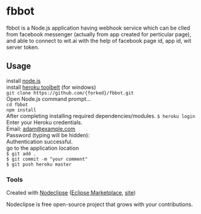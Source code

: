 

# fbbot
fbbot is a Node.js application having webhook service which can be clled from facebook messenger (actually from app created for perticular page), and able to connect to wit.ai with the help of facebook page id, app id, wit server token.


## Usage
install <a href="https://nodejs.org/en/download/" >node.js</a> <br/>
install <a href="https://toolbelt.heroku.com/" >heroku toolbelt</a> (for windows) <br/>
`git clone https://github.com/{forked}/fbbot.git` <br/>
Open Node.js command prompt... <br/>
`cd fbbot` <br/>
`npm install` <br/>
After completing installing required dependencies/modules.
`$ heroku login` <br/>
Enter your Heroku credentials. <br/>
Email: adam@example.com <br/>
Password (typing will be hidden): <br/>
Authentication successful. <br/>
go to the application location <br/>
`$ git add . ` <br/>
`$ git commit -m "your comment"` <br/>
`$ git push heroku master` <br/>


<!-- ## Developing -->



### Tools

Created with [Nodeclipse](https://github.com/Nodeclipse/nodeclipse-1)
 ([Eclipse Marketplace](http://marketplace.eclipse.org/content/nodeclipse), [site](http://www.nodeclipse.org))   

Nodeclipse is free open-source project that grows with your contributions.
